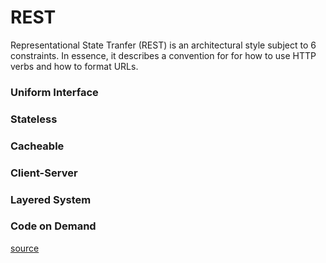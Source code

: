 # REST
Representational State Tranfer (REST) is an architectural style subject to 6 constraints. In essence, it describes a convention for for how to use HTTP verbs and how to format URLs.

### Uniform Interface

### Stateless

### Cacheable

### Client-Server

### Layered System

### Code on Demand

[source](http://www.restapitutorial.com/lessons/whatisrest.html#)
